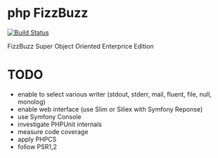 # php FizzBuzz

[![Build Status](https://travis-ci.org/DQNEO/php-FizzBuzzEnterpriseEdition.svg?branch=develop)](https://travis-ci.org/DQNEO/php-FizzBuzzEnterpriseEdition)

FizzBuzz Super Object Oriented Enterprice Edition

# TODO
* enable to select various writer (stdout, stderr, mail, fluent, file, null, monolog)
* enable web interface (use Slim or Siliex with Symfony Reponse) 
* use Symfony Console
* investigate PHPUnit internals
* measure code coverage
* apply PHPCS
* follow PSR1,2
